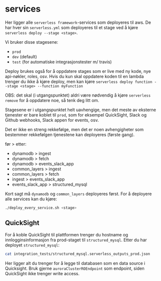 # services

Her ligger alle ```serverless framework```-services som deployeres til aws.
De har hver sin ```serverless.yml``` som deployeres til et stage ved å kjøre
```serverless deploy --stage <stage>```.

Vi bruker disse stagesene:
* `prod`
* `dev` (default)
* `test` (for automatiske integrasjonstester m/ travis)

Deploy brukes også for å oppdatere stages som er live med ny kode, nye api-nøkler, roles, osv.
Hvis du kun skal oppdatere koden til en lambda trenger du ikke å kjøre deploy,
men kan kjøre ```serverless deploy function --stage <stage> --function myFunction```

OBS: det skal (i utgangspunktet) aldri være nødvendig å kjøre ```serverless remove``` for å
oppdatere noe, så tenk deg litt om.

Stagesene er i utgangspunktet helt uavhengige, men det meste av eksterne tjenester er bare koblet
til ```prod```, som for eksempel QuickSight, Slack og Github webhooks, Slack appen for events, osv.

Det er ikke en streng rekkefølge, men det er noen avhengigheter som bestemmer rekkefølgen
tjenestene kan deployeres (første gang).

før > etter:
* dynamodb > ingest
* dynamodb > fetch
* dynamodb > events_slack_app
* common_layers > ingest
* common_layers > fetch
* ingest > events_slack_app
* events_slack_app > structured_mysql

Kort sagt må ```dynamodb``` og ```common_layers``` deployeres først. For å deployere alle
services kan du kjøre:
```bash
./deploy_every_service.sh <stage>
```


## QuickSight
For å koble QuickSight til plattformen trenger du hostname og innlogginsinformasjon fra
prod-staget til `structured_mysql`. Etter du har deployet `structured_mysql`:
```bash
cat integration_tests/structured_mysql.serverless_outputs_prod.json
```
Her ligger alt du trenger for å legge til databasen som en data source i Quicksight. Bruk gjerne
`auroraClusterROEndpoint` som endpoint, siden QuickSight ikke trenger write access.
